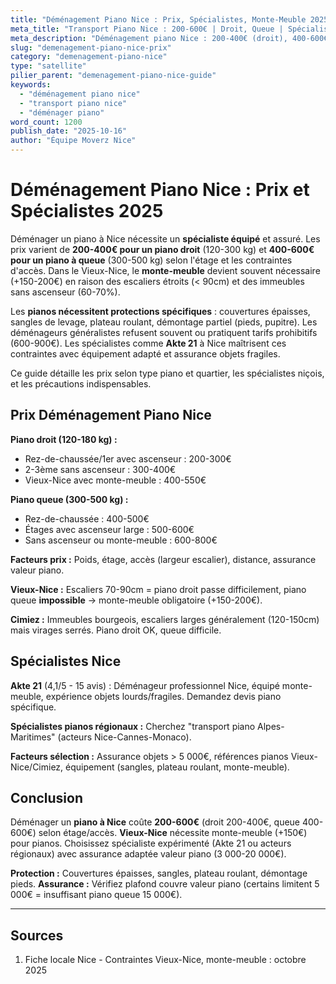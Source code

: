 ```yaml
---
title: "Déménagement Piano Nice : Prix, Spécialistes, Monte-Meuble 2025"
meta_title: "Transport Piano Nice : 200-600€ | Droit, Queue | Spécialistes"
meta_description: "Déménagement piano Nice : 200-400€ (droit), 400-600€ (queue). Spécialistes, monte-meuble Vieux-Nice +150€, protection. Akte 21. Guide."
slug: "demenagement-piano-nice-prix"
category: "demenagement-piano-nice"
type: "satellite"
pilier_parent: "demenagement-piano-nice-guide"
keywords:
  - "déménagement piano nice"
  - "transport piano nice"
  - "déménager piano"
word_count: 1200
publish_date: "2025-10-16"
author: "Équipe Moverz Nice"
---
```


# Déménagement Piano Nice : Prix et Spécialistes 2025

Déménager un piano à Nice nécessite un **spécialiste équipé** et assuré. Les prix varient de **200-400€ pour un piano droit** (120-300 kg) et **400-600€ pour un piano à queue** (300-500 kg) selon l'étage et les contraintes d'accès. Dans le Vieux-Nice, le **monte-meuble** devient souvent nécessaire (+150-200€) en raison des escaliers étroits (< 90cm) et des immeubles sans ascenseur (60-70%).

Les **pianos nécessitent protections spécifiques** : couvertures épaisses, sangles de levage, plateau roulant, démontage partiel (pieds, pupitre). Les déménageurs généralistes refusent souvent ou pratiquent tarifs prohibitifs (600-900€). Les spécialistes comme **Akte 21** à Nice maîtrisent ces contraintes avec équipement adapté et assurance objets fragiles.

Ce guide détaille les prix selon type piano et quartier, les spécialistes niçois, et les précautions indispensables.

## Prix Déménagement Piano Nice

**Piano droit (120-180 kg) :**
- Rez-de-chaussée/1er avec ascenseur : 200-300€
- 2-3ème sans ascenseur : 300-400€
- Vieux-Nice avec monte-meuble : 400-550€

**Piano queue (300-500 kg) :**
- Rez-de-chaussée : 400-500€
- Étages avec ascenseur large : 500-600€
- Sans ascenseur ou monte-meuble : 600-800€

**Facteurs prix :** Poids, étage, accès (largeur escalier), distance, assurance valeur piano.

**Vieux-Nice :** Escaliers 70-90cm = piano droit passe difficilement, piano queue **impossible** → monte-meuble obligatoire (+150-200€).

**Cimiez :** Immeubles bourgeois, escaliers larges généralement (120-150cm) mais virages serrés. Piano droit OK, queue difficile.

## Spécialistes Nice

**Akte 21** (4,1/5 - 15 avis) : Déménageur professionnel Nice, équipé monte-meuble, expérience objets lourds/fragiles. Demandez devis piano spécifique.

**Spécialistes pianos régionaux :** Cherchez "transport piano Alpes-Maritimes" (acteurs Nice-Cannes-Monaco).

**Facteurs sélection :** Assurance objets > 5 000€, références pianos Vieux-Nice/Cimiez, équipement (sangles, plateau roulant, monte-meuble).

## Conclusion

Déménager un **piano à Nice** coûte **200-600€** (droit 200-400€, queue 400-600€) selon étage/accès. **Vieux-Nice** nécessite monte-meuble (+150€) pour pianos. Choisissez spécialiste expérimenté (Akte 21 ou acteurs régionaux) avec assurance adaptée valeur piano (3 000-20 000€).

**Protection :** Couvertures épaisses, sangles, plateau roulant, démontage pieds. **Assurance :** Vérifiez plafond couvre valeur piano (certains limitent 5 000€ = insuffisant piano queue 15 000€).

---

## Sources

1. Fiche locale Nice - Contraintes Vieux-Nice, monte-meuble : octobre 2025


